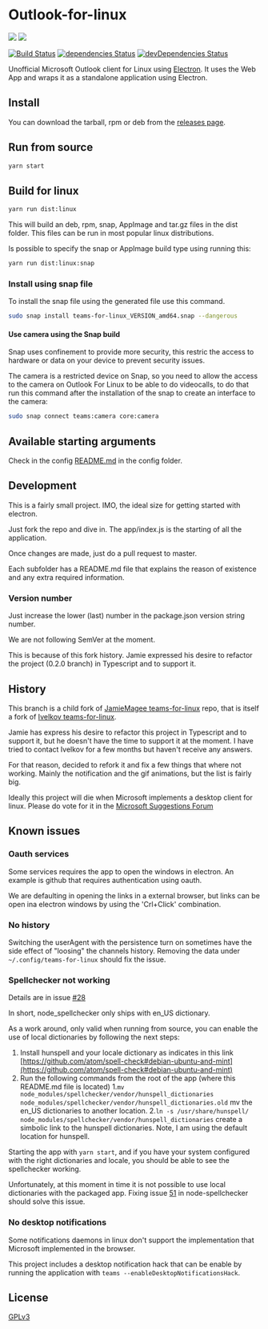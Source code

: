 # Outlook-for-linux

![](https://img.shields.io/github/release/IsmaelMartinez/teams-for-linux.svg?style=flat)
![](https://img.shields.io/github/downloads/IsmaelMartinez/teams-for-linux/total.svg?style=flat)


[![Build Status](https://travis-ci.org/IsmaelMartinez/teams-for-linux.svg?branch=master)](https://travis-ci.org/IsmaelMartinez/teams-for-linux) 
[![dependencies Status](https://david-dm.org/IsmaelMartinez/teams-for-linux/status.svg)](https://david-dm.org/IsmaelMartinez/teams-for-linux) 
[![devDependencies Status](https://david-dm.org/IsmaelMartinez/teams-for-linux/dev-status.svg)](https://david-dm.org/IsmaelMartinez/teams-for-linux?type=dev)

Unofficial Microsoft Outlook client for Linux using [Electron](https://electronjs.org/).
It uses the Web App and wraps it as a standalone application using Electron.

## Install

You can download the tarball, rpm or deb from the [releases page](https://github.com/IsmaelMartinez/teams-for-linux/releases).

## Run from source

```bash
yarn start
```

## Build for linux

```bash
yarn run dist:linux
```

This will build an deb, rpm, snap, AppImage and tar.gz files in the dist folder. This files can be run in most popular linux distributions.

Is possible to specify the snap or AppImage build type using running this:

```bash
yarn run dist:linux:snap
```

### Install using snap file

To install the snap file using the generated file use this command.

```bash
sudo snap install teams-for-linux_VERSION_amd64.snap --dangerous
```

#### Use camera using the Snap build

Snap uses confinement to provide more security, this restric the access to hardware or data on your device to prevent security issues.

The camera is a restricted device on Snap, so you need to allow the access to the camera on Outlook For Linux to be able to do videocalls, to do that run this command after the installation of the snap to create an interface to the camera:

```bash
sudo snap connect teams:camera core:camera
```

## Available starting arguments

Check in the config [README.md](app/config/README.md) in the config folder.

## Development

This is a fairly small project. IMO, the ideal size for getting started with electron.

Just fork the repo and dive in. The app/index.js is the starting of all the application.

Once changes are made, just do a pull request to master.

Each subfolder has a README.md file that explains the reason of existence and any extra required information.

### Version number

Just increase the lower (last) number in the package.json version string number.

We are not following SemVer at the moment.

This is because of this fork history. Jamie expressed his desire to refactor the project (0.2.0 branch) in Typescript and to support it.

## History

This branch is a child fork of [JamieMagee teams-for-linux](https://github.com/JamieMagee/teams-for-linux) repo, that is itself a fork of [Ivelkov teams-for-linux](https://github.com/ivelkov/teams-for-linux).

Jamie has express his desire to refactor this project in Typescript and to support it, but he doesn't have the time to support it at the moment. I have tried to contact Ivelkov for a few months but haven't receive any answers.

For that reason, decided to refork it and fix a few things that where not working. Mainly the notification and the gif animations, but the list is fairly big.

Ideally this project will die when Microsoft implements a desktop client for linux. Please do vote for it in the [Microsoft Suggestions Forum](https://microsoftteams.uservoice.com/forums/555103-public/suggestions/16911565-linux-client)

## Known issues

### Oauth services

Some services requires the app to open the windows in electron. An example is github that requires authentication using oauth.

We are defaulting in opening the links in a external browser, but links can be open ina electron windows by using the 'Crl+Click' combination.

### No history

Switching the userAgent with the persistence turn on sometimes have the side effect of "loosing" the channels history. Removing the data under `~/.config/teams-for-linux` should fix the issue.

### Spellchecker not working

Details are in issue [#28](https://github.com/IsmaelMartinez/teams-for-linux/issues/28)

In short, node_spellchecker only ships with en_US dictionary.

As a work around, only valid when running from source, you can enable the use of local dictionaries by following the next steps:

1. Install hunspell and your locale dictionary as indicates in this link [https://github.com/atom/spell-check#debian-ubuntu-and-mint](https://github.com/atom/spell-check#debian-ubuntu-and-mint)
2. Run the following commands from the root of the app (where this README.md file is located)
  1.`mv node_modules/spellchecker/vendor/hunspell_dictionaries node_modules/spellchecker/vendor/hunspell_dictionaries.old` mv the en_US dictionaries to another location.
  2.`ln -s /usr/share/hunspell/ node_modules/spellchecker/vendor/hunspell_dictionaries` create a simbolic link to the hunspell dictionaries. Note, I am using the default location for hunspell.

Starting the app with `yarn start`, and if you have your system configured with the right dictionaries and locale, you should be able to see the spellchecker working.

Unfortunately, at this moment in time it is not possible to use local dictionaries with the packaged app. Fixing issue [51](https://github.com/atom/node-spellchecker/issues/51) in node-spellchecker should solve this issue.

### No desktop notifications

Some notifications daemons in linux don't support the implementation that Microsoft implemented in the browser.

This project includes a desktop notification hack that can be enable by running the application with `teams --enableDesktopNotificationsHack`.

## License

[GPLv3](LICENSE.md)
